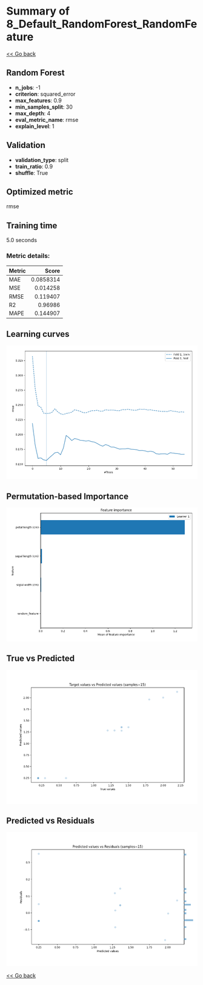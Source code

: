 # Summary of 8_Default_RandomForest_RandomFeature

[<< Go back](../README.md)


## Random Forest
- **n_jobs**: -1
- **criterion**: squared_error
- **max_features**: 0.9
- **min_samples_split**: 30
- **max_depth**: 4
- **eval_metric_name**: rmse
- **explain_level**: 1

## Validation
 - **validation_type**: split
 - **train_ratio**: 0.9
 - **shuffle**: True

## Optimized metric
rmse

## Training time

5.0 seconds

### Metric details:
| Metric   |     Score |
|:---------|----------:|
| MAE      | 0.0858314 |
| MSE      | 0.014258  |
| RMSE     | 0.119407  |
| R2       | 0.96986   |
| MAPE     | 0.144907  |



## Learning curves
![Learning curves](learning_curves.png)

## Permutation-based Importance
![Permutation-based Importance](permutation_importance.png)
## True vs Predicted

![True vs Predicted](true_vs_predicted.png)


## Predicted vs Residuals

![Predicted vs Residuals](predicted_vs_residuals.png)



[<< Go back](../README.md)
